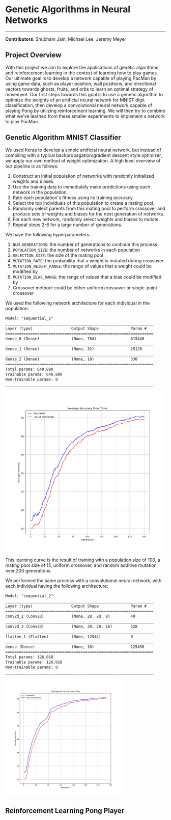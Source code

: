# Genetic Algorithms in Neural Networks

---

**Contributors**: Shubham Jain, Michael Lee, Jeremy Meyer

## Project Overview 

With this project we aim to explore the applications of genetic algorithms and reinforcement learning in the context of learning how to play games. Our ultimate goal is to develop a network capable of playing PacMan by using game data, such as player position, wall positions, and directional vectors towards ghosts, fruits, and orbs to learn an optimal strategy of movement. Our first steps towards this goal is to use a genetic algorithm to optimize the weights of an artificial neural network for MNIST digit classification, then develop a convolutional neural network capable of playing Pong by utilizing reinforcement learning. We will then try to combine what we've learned from these smaller experiments to implement a network to play PacMan.

## Genetic Algorithm MNIST Classifier

We used Keras to develop a simple artificial neural network, but instead of compiling with a typical backpropagation/gradient descent style optimizer, we apply our own method of weight optimization. A high level overview of our pipeline is as follows:

1. Construct an initial population of networks with randomly initialized weights and biases.
2. Use the training data to immediately make predictions using each network in the population.
3. Rate each population's fitness using its training accuracy.
4. Select the top individuals of this population to create a mating pool.
5. Randomly select parents from this mating pool to perform crossover and produce sets of weights and biases for the next generation of networks.
6. For each new network, randomly select weights and biases to mutate.
7. Repeat steps 2-6 for a large number of generations.

We have the following hyperparameters:

1. `NUM_GENERATIONS`: the number of generations to continue this process
2. `POPULATION_SIZE`: the number of networks in each population
3. `SELECTION_SIZE`: the size of the mating pool
4. `MUTATION_RATE`: the probability that a weight is mutated during crossover
5. `MUTATION_WEIGHT_RANGE`: the range of values that a weight could be modified by
6. `MUTATION_BIAS_RANGE`: the range of values that a bias could be modified by
7. Crossover method: could be either uniform crossover or single-point crossover

We used the following network architecture for each individual in the population:

```
Model: "sequential_1"
_________________________________________________________________
Layer (type)                 Output Shape              Param #   
=================================================================
dense_0 (Dense)              (None, 784)               615440    
_________________________________________________________________
dense_1 (Dense)              (None, 32)                25120     
_________________________________________________________________
dense_2 (Dense)              (None, 10)                330       
=================================================================
Total params: 640,890
Trainable params: 640,890
Non-trainable params: 0
_________________________________________________________________
```

<img src="./assets/notes/ann-learning-curve.png" alt="alt" style="zoom:75%;" />

This learning curve is the result of training with a population size of 100, a mating pool size of 15, uniform crossover, and random additive mutation over 200 generations. 

We performed the same process with a convolutional neural network, with each individual having the following architecture:

```
Model: "sequential_2"
_________________________________________________________________
Layer (type)                 Output Shape              Param #   
=================================================================
conv2d_2 (Conv2D)            (None, 28, 28, 8)         40        
_________________________________________________________________
conv2d_3 (Conv2D)            (None, 28, 28, 16)        528       
_________________________________________________________________
flatten_1 (Flatten)          (None, 12544)             0         
_________________________________________________________________
dense (Dense)                (None, 10)                125450    
=================================================================
Total params: 126,018
Trainable params: 126,018
Non-trainable params: 0
_________________________________________________________________
```

<img src="./assets/notes/cnn-learning-curve.png" alt="alt" style="zoom:36%;" />

## Reinforcement Learning Pong Player